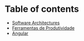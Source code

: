 # Table of contents

* [Software Architectures](README.md)
* [Ferramentas de Produtividade](ferramentas-de-produtividade.md)
* [Angular](angular.md)


